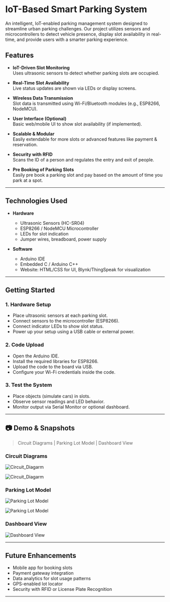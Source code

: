 # IoT-Based Smart Parking System 

An intelligent, IoT-enabled parking management system designed to streamline urban parking challenges. Our project utilizes sensors and microcontrollers to detect vehicle presence, display slot availability in real-time, and provide users with a smarter parking experience.

##  Features

-  **IoT-Driven Slot Monitoring**  
  Uses ultrasonic sensors to detect whether parking slots are occupied.

-  **Real-Time Slot Availability**  
  Live status updates are shown via LEDs or display screens.

-  **Wireless Data Transmission**  
  Slot data is transmitted using Wi-Fi/Bluetooth modules (e.g., ESP8266, NodeMCU).

-  **User Interface (Optional)**  
  Basic web/mobile UI to show slot availability (if implemented).

-  **Scalable & Modular**  
  Easily extendable for more slots or advanced features like payment & reservation.

-  **Security with RFID**  
  Scans the ID of a person and regulates the entry and exit of people.

-  **Pre Booking of Parking Slots**  
  Easily pre book a parking slot and pay based on the amount of time you park at a spot.

---

##  Technologies Used

- **Hardware**  
  - Ultrasonic Sensors (HC-SR04)  
  - ESP8266 / NodeMCU Microcontroller  
  - LEDs for slot indication  
  - Jumper wires, breadboard, power supply

- **Software**  
  - Arduino IDE  
  - Embedded C / Arduino C++  
  - Website: HTML/CSS for UI, Blynk/ThingSpeak for visualization

---

##  Getting Started

### 1. Hardware Setup
- Place ultrasonic sensors at each parking slot.
- Connect sensors to the microcontroller (ESP8266).
- Connect indicator LEDs to show slot status.
- Power up your setup using a USB cable or external power.

### 2. Code Upload
- Open the Arduino IDE.
- Install the required libraries for ESP8266.
- Upload the code to the board via USB.
- Configure your Wi-Fi credentials inside the code.

### 3. Test the System
- Place objects (simulate cars) in slots.
- Observe sensor readings and LED behavior.
- Monitor output via Serial Monitor or optional dashboard.

---

## 📷 Demo & Snapshots
 
>  Circuit Diagrams | Parking Lot Model | Dashboard View  

###  Circuit Diagrams

![Circuit_Diagarm](Circuit_Diagarm1.jpg)

![Circuit_Diagarm](Circuit_Diagarm2.jpg)

###  Parking Lot Model

![Parking Lot Model](Parking_Lot_Model1.jpg)

![Parking Lot Model](Parking_Lot_Model2.jpg)


###  Dashboard View

![Dashboard View](https://drive.google.com/uc?export=view&id=1_t03qnAILrzN3omnhKMwBxO4FxloYT4H)

---

## Future Enhancements

-  Mobile app for booking slots
-  Payment gateway integration
-  Data analytics for slot usage patterns
-  GPS-enabled lot locator
-  Security with RFID or License Plate Recognition

---
